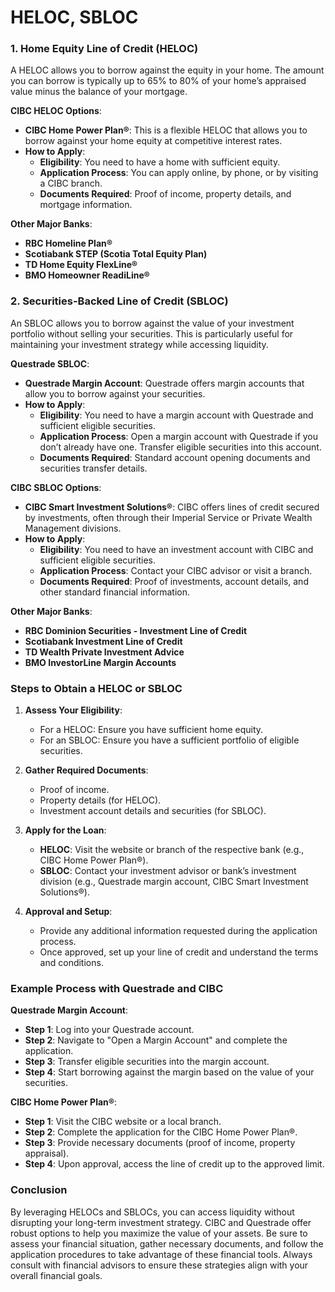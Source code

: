 # HELOC, SBLOC

### 1. Home Equity Line of Credit (HELOC)

A HELOC allows you to borrow against the equity in your home. The amount you can borrow is typically up to 65% to 80% of your home’s appraised value minus the balance of your mortgage.

**CIBC HELOC Options**:

- **CIBC Home Power Plan®**: This is a flexible HELOC that allows you to borrow against your home equity at competitive interest rates.
- **How to Apply**:
  - **Eligibility**: You need to have a home with sufficient equity.
  - **Application Process**: You can apply online, by phone, or by visiting a CIBC branch.
  - **Documents Required**: Proof of income, property details, and mortgage information.

**Other Major Banks**:

- **RBC Homeline Plan®**
- **Scotiabank STEP (Scotia Total Equity Plan)**
- **TD Home Equity FlexLine®**
- **BMO Homeowner ReadiLine®**

### 2. Securities-Backed Line of Credit (SBLOC)

An SBLOC allows you to borrow against the value of your investment portfolio without selling your securities. This is particularly useful for maintaining your investment strategy while accessing liquidity.

**Questrade SBLOC**:

- **Questrade Margin Account**: Questrade offers margin accounts that allow you to borrow against your securities.
- **How to Apply**:
  - **Eligibility**: You need to have a margin account with Questrade and sufficient eligible securities.
  - **Application Process**: Open a margin account with Questrade if you don’t already have one. Transfer eligible securities into this account.
  - **Documents Required**: Standard account opening documents and securities transfer details.

**CIBC SBLOC Options**:

- **CIBC Smart Investment Solutions®**: CIBC offers lines of credit secured by investments, often through their Imperial Service or Private Wealth Management divisions.
- **How to Apply**:
  - **Eligibility**: You need to have an investment account with CIBC and sufficient eligible securities.
  - **Application Process**: Contact your CIBC advisor or visit a branch.
  - **Documents Required**: Proof of investments, account details, and other standard financial information.

**Other Major Banks**:

- **RBC Dominion Securities - Investment Line of Credit**
- **Scotiabank Investment Line of Credit**
- **TD Wealth Private Investment Advice**
- **BMO InvestorLine Margin Accounts**

### Steps to Obtain a HELOC or SBLOC

1. **Assess Your Eligibility**:

   - For a HELOC: Ensure you have sufficient home equity.
   - For an SBLOC: Ensure you have a sufficient portfolio of eligible securities.

2. **Gather Required Documents**:

   - Proof of income.
   - Property details (for HELOC).
   - Investment account details and securities (for SBLOC).

3. **Apply for the Loan**:

   - **HELOC**: Visit the website or branch of the respective bank (e.g., CIBC Home Power Plan®).
   - **SBLOC**: Contact your investment advisor or bank’s investment division (e.g., Questrade margin account, CIBC Smart Investment Solutions®).

4. **Approval and Setup**:
   - Provide any additional information requested during the application process.
   - Once approved, set up your line of credit and understand the terms and conditions.

### Example Process with Questrade and CIBC

**Questrade Margin Account**:

- **Step 1**: Log into your Questrade account.
- **Step 2**: Navigate to "Open a Margin Account" and complete the application.
- **Step 3**: Transfer eligible securities into the margin account.
- **Step 4**: Start borrowing against the margin based on the value of your securities.

**CIBC Home Power Plan®**:

- **Step 1**: Visit the CIBC website or a local branch.
- **Step 2**: Complete the application for the CIBC Home Power Plan®.
- **Step 3**: Provide necessary documents (proof of income, property appraisal).
- **Step 4**: Upon approval, access the line of credit up to the approved limit.

### Conclusion

By leveraging HELOCs and SBLOCs, you can access liquidity without disrupting your long-term investment strategy. CIBC and Questrade offer robust options to help you maximize the value of your assets. Be sure to assess your financial situation, gather necessary documents, and follow the application procedures to take advantage of these financial tools. Always consult with financial advisors to ensure these strategies align with your overall financial goals.
